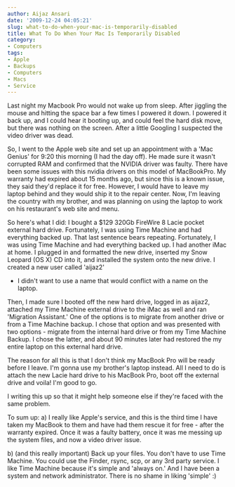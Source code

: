 ```yaml
---
author: Aijaz Ansari
date: '2009-12-24 04:05:21'
slug: what-to-do-when-your-mac-is-temporarily-disabled
title: What To Do When Your Mac Is Temporarily Disabled
category:
- Computers
tags:
- Apple
- Backups
- Computers
- Macs
- Service
---
```


<!-- ai l /wp/sad_mac1.png /wp/sad_mac1-170x170.png 170 170 Sad Mac -->

Last night my Macbook Pro would not wake up from sleep. After jiggling the mouse and hitting the
space bar a few times I powered it down. I powered it back up, and I could
hear it booting up, and could feel the hard disk move, but there was nothing
on the screen. After a little Googling I suspected the video driver was dead.

<!-- more -->

So, I went to the Apple web site and set up an appointment with a 'Mac Genius'
for 9:20 this morning (I had the day off). He made sure it wasn't corrupted
RAM and confirmed that the NVIDIA driver was faulty. There have been some
issues with this nvidia drivers on this model of MacBookPro. My warranty had
expired about 15 months ago, but since this is a known issue, they said they'd
replace it for free. However, I would have to leave my laptop behind and they
would ship it to the repair center. Now, I'm leaving the country with my
brother, and was planning on using the laptop to work on his restaurant's web
site and menu.

So here's what I did: I bought a $129 320Gb FireWire 8 Lacie pocket external
hard drive. Fortunately, I was using Time Machine and had everything backed
up. That last sentence bears repeating. Fortunately, I was using Time Machine
and had everything backed up. I had another iMac at home. I plugged in and
formatted the new drive, inserted my Snow Leopard (OS X) CD into it, and
installed the system onto the new drive. I created a new user called 'aijaz2'
- I didn't want to use a name that would conflict with a name on the laptop.

Then, I made sure I booted off the new hard drive, logged in as aijaz2,
attached my Time Machine external drive to the iMac as well and ran 'Migration
Assistant.' One of the options is to migrate from another drive or from a Time
Machine backup. I chose that option and was presented with two options -
migrate from the internal hard drive or from my Time Machine Backup. I chose
the latter, and about 90 minutes later had restored the my entire laptop on
this external hard drive.

The reason for all this is that I don't think my MacBook Pro will be ready
before I leave. I'm gonna use my brother's laptop instead. All I need to do is
attach the new Lacie hard drive to his MacBook Pro, boot off the external
drive and voila! I'm good to go.

I writing this up so that it might help someone else if they're faced with the
same problem.

To sum up: a) I really like Apple's service, and this is the third time I have
taken my MacBook to them and have had them rescue it for free - after the
warranty expired. Once it was a faulty battery, once it was me messing up the
system files, and now a video driver issue.

b) (and this really important) Back up your files. You don't have to use Time
Machine. You could use the Finder, rsync, scp, or any 3rd party service. I
like Time Machine because it's simple and 'always on.' And I have been a
system and network administrator. There is no shame in liking 'simple' :)
